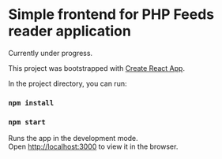 # Simple frontend for PHP Feeds reader application

Currently under progress. 

This project was bootstrapped with [Create React App](https://github.com/facebook/create-react-app).

In the project directory, you can run:
### `npm install`
### `npm start`

Runs the app in the development mode.<br />
Open [http://localhost:3000](http://localhost:3000) to view it in the browser.
